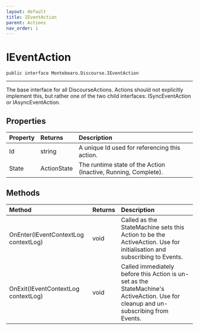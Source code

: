 ```yaml
---
layout: default
title: IEventAction
parent: Actions
nav_order: 1
---
```


# IEventAction

```
public interface Montebearo.Discourse.IEventAction
```
---


The base interface for all DiscourseActions. Actions should not explicitly implement this, but rather one of the two child interfaces: ISyncEventAction or IAsyncEventAction.

## Properties

| Property | Returns | Description |
|:--|:--|:---|
| Id | string | A unique Id used for referencing this action. |
| State | ActionState | The runtime state of the Action (Inactive, Running, Complete). |

## Methods

| Method | Returns | Description |
|:--|:--|:--|
| OnEnter(IEventContextLog contextLog) | void | Called as the StateMachine sets this Action to be the ActiveAction. Use for initialisation and subscribing to Events. |
| OnExit(IEventContextLog contextLog) | void | Called immediately before this Action is un-set as the StateMachine's ActiveAction.  Use for cleanup and un-subscribing from Events. |
